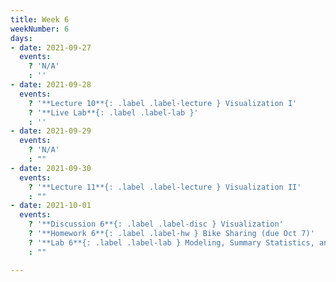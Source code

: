 ```yaml
---
title: Week 6
weekNumber: 6
days:
- date: 2021-09-27
  events:
    ? 'N/A'
    : ''
- date: 2021-09-28
  events:
    ? '**Lecture 10**{: .label .label-lecture } Visualization I'
    ? '**Live Lab**{: .label .label-lab }'
    : ''
- date: 2021-09-29
  events:
    ? 'N/A'
    : ""
- date: 2021-09-30
  events:
    ? '**Lecture 11**{: .label .label-lecture } Visualization II'
    : ""
- date: 2021-10-01
  events:
    ? '**Discussion 6**{: .label .label-disc } Visualization'
    ? '**Homework 6**{: .label .label-hw } Bike Sharing (due Oct 7)'
    ? '**Lab 6**{: .label .label-lab } Modeling, Summary Statistics, and Loss Functions (due Oct 5)'
    : ""

---
```

